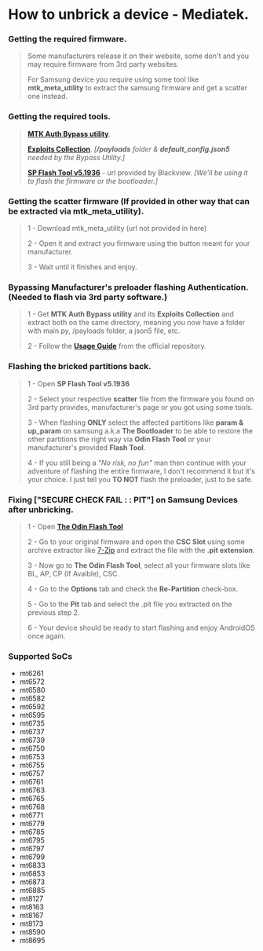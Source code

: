 # How to unbrick a device - Mediatek.

### Getting the required firmware.
> Some manufacturers release it on their website, some don't and you may require firmware from 3rd party websites.
>
> For Samsung device you require using some tool like **mtk_meta_utility** to extract the samsung firmware and get a scatter one instead.

### Getting the required tools.
> [**MTK Auth Bypass utility**](https://github.com/MTK-bypass/bypass_utility).
>
> [**Exploits Collection**](https://github.com/MTK-bypass/exploits_collection). *[__/payloads__ folder & __default_config.json5__ needed by the Bypass Utility.]*
>
> [**SP Flash Tool v5.1936**](https://mega.nz/file/HbpTQSbT#a-N4QTxDMivVUe04sTvPmO-0z6nOwwM876IHqfZ4hHc) - url provided by Blackview. *[We'll be using it to flash the firmware or the bootloader.]*

### Getting the scatter firmware (If provided in other way that can be extracted via mtk_meta_utility).
> 1 - Download mtk_meta_utility (url not provided in here)
>
> 2 - Open it and extract you firmware using the button meant for your manufacturer.
>
> 3 - Wait until it finishes and enjoy.

### Bypassing Manufacturer's preloader flashing Authentication. (Needed to flash via 3rd party software.)
> 1 - Get **MTK Auth Bypass utility** and its **Exploits Collection** and extract both on the same directory, meaning you now have a folder with main.py, /payloads folder, a json5 file, etc.
>
> 2 - Follow the [**Usage Guide**](https://github.com/MTK-bypass/bypass_utility/blob/master/README.md) from the official repository.

### Flashing the bricked partitions back.
> 1 - Open **SP Flash Tool v5.1936**
>
> 2 - Select your respective **scatter** file from the firmware you found on 3rd party provides, manufacturer's page or you got using some tools.
>
> 3 - When flashing **ONLY** select the affected partitions like __param & up_param__ on samsung a.k.a **The Bootloader** to be able to restore the other partitions the right way via **Odin Flash Tool** or your manufacturer's provided **Flash Tool**.
>
> 4 - If you still being a *"No risk, no fun"* man then continue with your adventure of flashing the entire firmware, I don't recommend it but it's your choice. I just tell you **TO NOT** flash the preloader, just to be safe.

### Fixing ["SECURE CHECK FAIL : : PIT"] on Samsung Devices after unbricking.
> 1 - Open [**The Odin Flash Tool**](https://forum.xda-developers.com/attachments/odin3-v3-14-1_3b_patched-zip.5158507/)
>
> 2 - Go to your original firmware and open the **CSC Slot** using some archive extractor like [7-Zip](https://7-zip.org/) and extract the file with the **.pit extension**.
>
> 3 - Now go to **The Odin Flash Tool**, select all your firmware slots like BL, AP, CP (If Avaible), CSC.
>
> 4 - Go to the **Options** tab and check the **Re-Partition** check-box.
>
> 5 - Go to the **Pit** tab and select the .pit file you extracted on the previous step 2.
>
> 6 - Your device should be ready to start flashing and enjoy AndroidOS once again.

### Supported SoCs
- mt6261
- mt6572
- mt6580
- mt6582
- mt6592
- mt6595
- mt6735
- mt6737
- mt6739
- mt6750
- mt6753
- mt6755
- mt6757
- mt6761
- mt6763
- mt6765
- mt6768
- mt6771
- mt6779
- mt6785
- mt6795
- mt6797
- mt6799
- mt6833
- mt6853
- mt6873
- mt6885
- mt8127
- mt8163
- mt8167
- mt8173
- mt8590
- mt8695